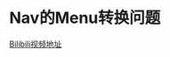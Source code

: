 <!--
 * @Author: your name
 * @Date: 2021-02-10 12:45:06
 * @LastEditTime: 2021-02-12 10:29:35
 * @LastEditors: Please set LastEditors
 * @Description: In User Settings Edit
 * @FilePath: /vuepress-starter/docs/Projects/VenueOnlineManageSystem/6-CoreDifficultResolve/README.md
-->
# Nav的Menu转换问题
[Bilibili视频地址](https://www.bilibili.com/video/BV1Hz4y127dy/)